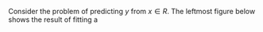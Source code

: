 Consider the problem of predicting $y$ from $x\in R$. The leftmost figure below shows the result of fitting a 